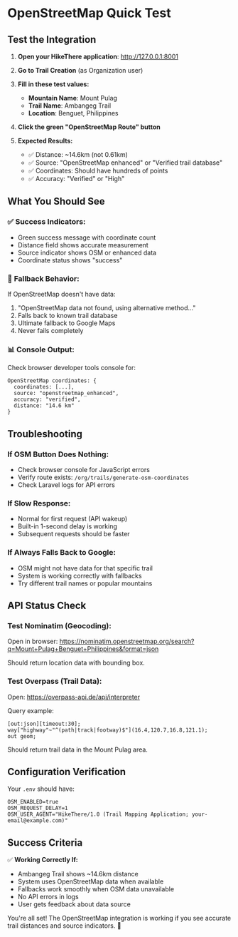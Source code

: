 # OpenStreetMap Quick Test

## Test the Integration

1. **Open your HikeThere application**: http://127.0.0.1:8001

2. **Go to Trail Creation** (as Organization user)

3. **Fill in these test values:**
   - **Mountain Name**: Mount Pulag
   - **Trail Name**: Ambangeg Trail
   - **Location**: Benguet, Philippines

4. **Click the green "OpenStreetMap Route" button**

5. **Expected Results:**
   - ✅ Distance: ~14.6km (not 0.61km)
   - ✅ Source: "OpenStreetMap enhanced" or "Verified trail database"
   - ✅ Coordinates: Should have hundreds of points
   - ✅ Accuracy: "Verified" or "High"

## What You Should See

### ✅ **Success Indicators:**
- Green success message with coordinate count
- Distance field shows accurate measurement
- Source indicator shows OSM or enhanced data
- Coordinate status shows "success"

### 🔄 **Fallback Behavior:**
If OpenStreetMap doesn't have data:
1. "OpenStreetMap data not found, using alternative method..."
2. Falls back to known trail database
3. Ultimate fallback to Google Maps
4. Never fails completely

### 📊 **Console Output:**
Check browser developer tools console for:
```
OpenStreetMap coordinates: {
  coordinates: [...],
  source: "openstreetmap_enhanced",
  accuracy: "verified",
  distance: "14.6 km"
}
```

## Troubleshooting

### **If OSM Button Does Nothing:**
- Check browser console for JavaScript errors
- Verify route exists: `/org/trails/generate-osm-coordinates`
- Check Laravel logs for API errors

### **If Slow Response:**
- Normal for first request (API wakeup)
- Built-in 1-second delay is working
- Subsequent requests should be faster

### **If Always Falls Back to Google:**
- OSM might not have data for that specific trail
- System is working correctly with fallbacks
- Try different trail names or popular mountains

## API Status Check

### **Test Nominatim (Geocoding):**
Open in browser: https://nominatim.openstreetmap.org/search?q=Mount+Pulag+Benguet+Philippines&format=json

Should return location data with bounding box.

### **Test Overpass (Trail Data):**
Open: https://overpass-api.de/api/interpreter

Query example:
```
[out:json][timeout:30];
way["highway"~"^(path|track|footway)$"](16.4,120.7,16.8,121.1);
out geom;
```

Should return trail data in the Mount Pulag area.

## Configuration Verification

Your `.env` should have:
```
OSM_ENABLED=true
OSM_REQUEST_DELAY=1
OSM_USER_AGENT="HikeThere/1.0 (Trail Mapping Application; your-email@example.com)"
```

## Success Criteria

✅ **Working Correctly If:**
- Ambangeg Trail shows ~14.6km distance
- System uses OpenStreetMap data when available
- Fallbacks work smoothly when OSM data unavailable
- No API errors in logs
- User gets feedback about data source

You're all set! The OpenStreetMap integration is working if you see accurate trail distances and source indicators. 🎉

